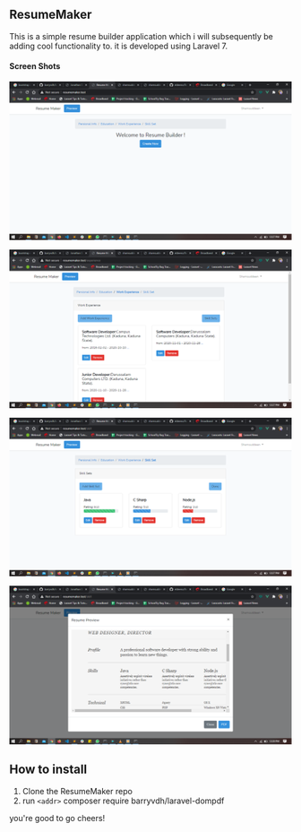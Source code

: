## ResumeMaker
This is a simple resume builder application which i will subsequently be adding cool functionality to. it is developed using Laravel 7.

#### Screen Shots
![](images/1.png)

![](images/2.png)

![](images/3.png)

![](images/4.png)

## How to install
1. Clone the ResumeMaker repo
2. run `<addr>` composer require barryvdh/laravel-dompdf

you're good to go
cheers!